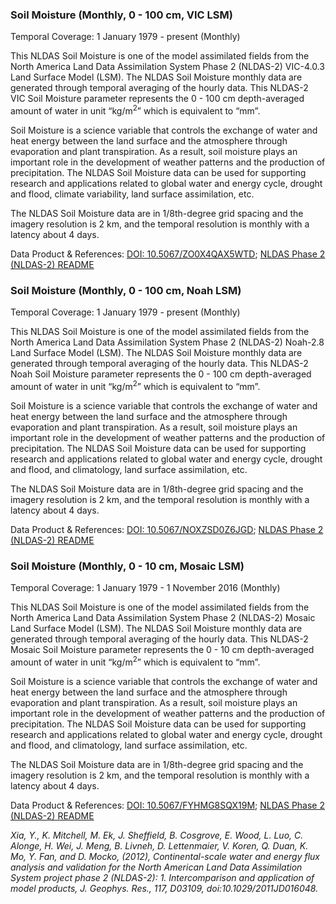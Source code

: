 ### Soil Moisture (Monthly, 0 - 100 cm, VIC LSM)
Temporal Coverage: 1 January 1979 - present (Monthly)

This NLDAS Soil Moisture is one of the model assimilated fields from the North America Land Data Assimilation System Phase 2 (NLDAS-2) VIC-4.0.3 Land Surface Model (LSM). The NLDAS Soil Moisture monthly data are generated through temporal averaging of the hourly data. This NLDAS-2 VIC Soil Moisture parameter represents the 0 - 100 cm depth-averaged amount of water in unit “kg/m<sup>2</sup>” which is equivalent to “mm”.  

Soil Moisture is a science variable that controls the exchange of water and heat energy between the land surface and the atmosphere through evaporation and plant transpiration. As a result, soil moisture plays an important role in the development of weather patterns and the production of precipitation. The NLDAS Soil Moisture data can be used for supporting research and applications related to global water and energy cycle, drought and flood, climate variability, land surface assimilation, etc.

The NLDAS Soil Moisture data are in 1/8th-degree grid spacing and the imagery resolution is 2 km, and the temporal resolution is monthly with a latency about 4 days.

Data Product & References: [DOI: 10.5067/ZO0X4QAX5WTD](https://disc.gsfc.nasa.gov/datacollection/NLDAS_VIC0125_M_002.html);
[NLDAS Phase 2 (NLDAS-2) README](https://hydro1.gesdisc.eosdis.nasa.gov/data/NLDAS/README.NLDAS2.pdf)

### Soil Moisture (Monthly, 0 - 100 cm, Noah LSM)
Temporal Coverage: 1 January 1979 -  present  (Monthly)

This NLDAS Soil Moisture is one of the model assimilated fields from the North America Land Data Assimilation System Phase 2 (NLDAS-2) Noah-2.8 Land Surface Model (LSM). The NLDAS Soil Moisture monthly data are generated through temporal averaging of the hourly data.  This NLDAS-2 Noah Soil Moisture parameter represents the 0 - 100 cm depth-averaged amount of water in unit “kg/m<sup>2</sup>” which is equivalent to “mm”.  

Soil Moisture is a science variable that controls the exchange of water and heat energy between the land surface and the atmosphere through evaporation and plant transpiration. As a result, soil moisture plays an important role in the development of weather patterns and the production of precipitation. The NLDAS Soil Moisture data can be used for supporting research and applications related to global water and energy cycle, drought and flood, and climatology, land surface assimilation, etc.

The NLDAS Soil Moisture data are in 1/8th-degree grid spacing and the imagery resolution is 2 km, and the temporal resolution is monthly with a latency about 4 days.

Data Product & References: [DOI: 10.5067/NOXZSD0Z6JGD](https://disc.gsfc.nasa.gov/datacollection/NLDAS_NOAH0125_M_002.html);
[NLDAS Phase 2 (NLDAS-2) README](https://hydro1.gesdisc.eosdis.nasa.gov/data/NLDAS/README.NLDAS2.pdf)

### Soil Moisture (Monthly, 0 - 10 cm, Mosaic LSM)
Temporal Coverage: 1 January 1979 - 1 November 2016 (Monthly)

This NLDAS Soil Moisture is one of the model assimilated fields from the North America Land Data Assimilation System Phase 2 (NLDAS-2) Mosaic Land Surface Model (LSM). The NLDAS Soil Moisture monthly data are generated through temporal averaging of the hourly data.  This NLDAS-2 Mosaic Soil Moisture parameter represents the 0 - 10 cm depth-averaged amount of water in unit “kg/m<sup>2</sup>” which is equivalent to “mm”.  

Soil Moisture is a science variable that controls the exchange of water and heat energy between the land surface and the atmosphere through evaporation and plant transpiration. As a result, soil moisture plays an important role in the development of weather patterns and the production of precipitation. The NLDAS Soil Moisture data can be used for supporting research and applications related to global water and energy cycle, drought and flood, and climatology, land surface assimilation, etc.

The NLDAS Soil Moisture data are in 1/8th-degree grid spacing and the imagery resolution is 2 km, and the temporal resolution is monthly with a latency about 4 days.

Data Product & References: [DOI: 10.5067/FYHMG8SQX19M](https://disc.gsfc.nasa.gov/datacollection/NLDAS_MOS0125_M_002.html);
[NLDAS Phase 2 (NLDAS-2) README](https://hydro1.gesdisc.eosdis.nasa.gov/data/NLDAS/README.NLDAS2.pdf)

*Xia, Y., K. Mitchell, M. Ek, J. Sheffield, B. Cosgrove, E. Wood, L. Luo, C. Alonge, H. Wei, J. Meng, B. Livneh, D. Lettenmaier, V. Koren, Q. Duan, K. Mo, Y. Fan, and D. Mocko, (2012), Continental-scale water and energy flux analysis and validation for the North American Land Data Assimilation System project phase 2 (NLDAS-2): 1. Intercomparison and application of model products, J. Geophys. Res., 117, D03109, doi:10.1029/2011JD016048.*
